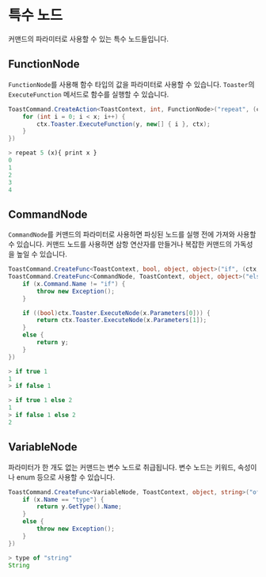 # 특수 노드

커맨드의 파라미터로 사용할 수 있는 특수 노드들입니다.

## FunctionNode

`FunctionNode`를 사용해 함수 타입의 값을 파라미터로 사용할 수 있습니다.
`Toaster`의 `ExecuteFunction` 메서드로 함수를 실행할 수 있습니다.

```cs
ToastCommand.CreateAction<ToastContext, int, FunctionNode>("repeat", (ctx, x, y) => {
    for (int i = 0; i < x; i++) {
        ctx.Toaster.ExecuteFunction(y, new[] { i }, ctx);
    }
})
```
```js
> repeat 5 (x){ print x }
0
1
2
3
4
```

## CommandNode

`CommandNode`를 커맨드의 파라미터로 사용하면 파싱된 노드를 실행 전에 가져와 사용할 수 있습니다.
커맨드 노드를 사용하면 삼항 연산자를 만들거나 복잡한 커맨드의 가독성을 높일 수 있습니다.

```cs
ToastCommand.CreateFunc<ToastContext, bool, object, object>("if", (ctx, x, y) => x ? y : null)
ToastCommand.CreateFunc<CommandNode, ToastContext, object, object>("else", (x, ctx, y) => {
    if (x.Command.Name != "if") {
        throw new Exception();
    }

    if ((bool)ctx.Toaster.ExecuteNode(x.Parameters[0])) {
        return ctx.Toaster.ExecuteNode(x.Parameters[1]);
    }
    else {
        return y;
    }
})
```
```js
> if true 1
1
> if false 1

> if true 1 else 2
1
> if false 1 else 2
2
```

## VariableNode

파라미터가 한 개도 없는 커맨드는 변수 노드로 취급됩니다.
변수 노드는 키워드, 속성이나 enum 등으로 사용할 수 있습니다.

```cs
ToastCommand.CreateFunc<VariableNode, ToastContext, object, string>("of", (x, ctx, y) => {
    if (x.Name == "type") {
        return y.GetType().Name;
    }
    else {
        throw new Exception();
    }
})
```
```js
> type of "string"
String
```